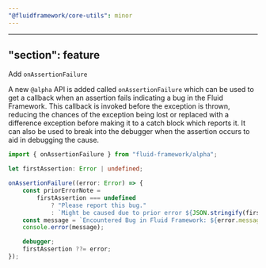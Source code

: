 ```yaml
---
"@fluidframework/core-utils": minor
---
```

---
"section": feature
---

Add `onAssertionFailure`

A new `@alpha` API is added called `onAssertionFailure` which can be used to get a callback when an assertion fails indicating a bug in the Fluid Framework.
This callback is invoked before the exception is thrown, reducing the chances of the exception being lost or replaced with a difference exception before making it to a catch block which reports it.
It can also be used to break into the debugger when the assertion occurs to aid in debugging the cause.

```ts
import { onAssertionFailure } from "fluid-framework/alpha";

let firstAssertion: Error | undefined;

onAssertionFailure((error: Error) => {
	const priorErrorNote =
		firstAssertion === undefined
			? "Please report this bug."
			: `Might be caused due to prior error ${JSON.stringify(firstAssertion.message)} which should be investigated first.`;
	const message = `Encountered Bug in Fluid Framework: ${error.message}\n${priorErrorNote}\n${error.stack}`;
	console.error(message);

	debugger;
	firstAssertion ??= error;
});
```
